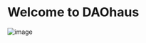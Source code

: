 # Welcome to DAOhaus

![image](https://github.com/HausDAO/.github/assets/8740799/07db2789-d8c2-4593-a9d2-9a3792c34bce)
